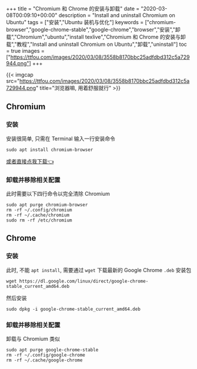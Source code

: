 +++
title = "Chromium 和 Chrome 的安装与卸载"
date = "2020-03-08T00:09:10+00:00"
description = "Install and uninstall Chromium on Ubuntu"
tags = ["安装","Ubuntu 装机与优化"]
keywords = ["chromium-browser","google-chrome-stable","google-chrome","browser","安装","卸载","Chromium","ubuntu","install texlive","Chromium 和 Chrome 的安装与卸载","教程","Install and uninstall Chromium on Ubuntu","卸载","uninstall"]
toc = true
images = ["https://ttfou.com/images/2020/03/08/3558b8170bbc25adfdbd312c5a729944.png"]
+++

{{< imgcap src="https://ttfou.com/images/2020/03/08/3558b8170bbc25adfdbd312c5a729944.png" title="浏览器嘛, 用着舒服就行" >}}

## Chromium
### 安装

安装很简单, 只需在 Terminal 输入一行安装命令

```shell
sudo apt install chromium-browser
```

<p>
<a href="apt:chromium-browser" target="blank">
    <span>或者直接点我下载👈</span>
</a>
</p>

### 卸载并移除相关配置

此时需要以下四行命令以完全清除 Chromium

```shell
sudo apt purge chromium-browser
rm -rf ~/.config/chromium
rm -rf ~/.cache/chromium
sudo rm -rf /etc/chromium
```

## Chrome

### 安装

此时, 不能 `apt install`, 需要通过 `wget` 下载最新的 Google Chrome `.deb` 安装包

```shell
wget https://dl.google.com/linux/direct/google-chrome-stable_current_amd64.deb
```

然后安装

```shell
sudo dpkg -i google-chrome-stable_current_amd64.deb
```

### 卸载并移除相关配置

卸载与 Chromium 类似

```shell
sudo apt purge google-chrome-stable
rm -rf ~/.config/google-chrome
rm -rf ~/.cache/google-chrome
```
